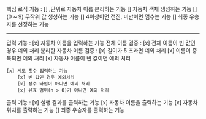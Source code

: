 핵심 로직 기능 :
    [] ,단위로 자동차 이름 분리하는 기능
    [] 자동차 객체 생성하는 기능
    [] (0 ~ 9) 무작위 값 생성하는 기능
    [] 4이상이면 전진, 미만이면 멈추는 기능
    [] 최종 우승자를 선정하는 기능

----------------------------------------

입력 기능 :
    [x] 자동차 이름을 입력하는 기능
        전체 이름 검증 :
        [x] 전체 이름이 빈 값인 경우 예외 처리
        분리한 자동차 이름 검증 :
            [x] 길이가 5 초과면 예외 처리
            [x] 이름이 중복되면 예외 처리
            [x] 자동차 이름이 빈 값이면 예외 처리

    [x] 시도 횟수 입력하는 기능
		[x] 빈 값인 경우 예외처리
		[x] 정수 타입이 아니면 예외 처리	
		[x] 유효 범위(n > 0)가 아니면 예외 처리


출력 기능 :
    [x] 실행 결과를 출력하는 기능
    [x] 자동차 이름을 출력하는 기능
    [x] 자동차 위치를 출력하는 기능
    [] 최종 우승자를 출력하는 기능